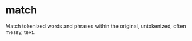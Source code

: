 match
=====

Match tokenized words and phrases within the original, untokenized, often messy, text.
